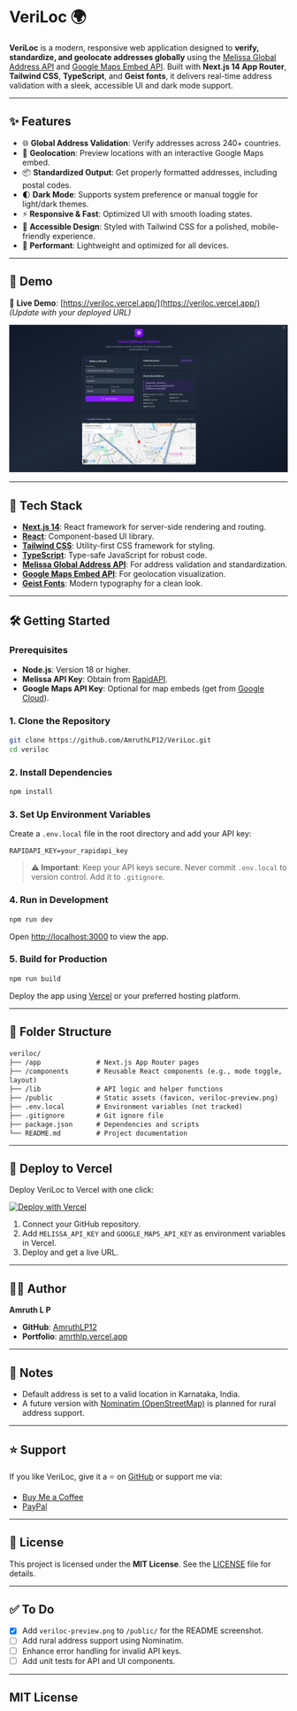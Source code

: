 # VeriLoc 🌍

**VeriLoc** is a modern, responsive web application designed to **verify, standardize, and geolocate addresses globally** using the [Melissa Global Address API](https://rapidapi.com/melissadata/api/global-address) and [Google Maps Embed API](https://developers.google.com/maps/documentation/embed/overview). Built with **Next.js 14 App Router**, **Tailwind CSS**, **TypeScript**, and **Geist fonts**, it delivers real-time address validation with a sleek, accessible UI and dark mode support.

---

## ✨ Features

- 🌐 **Global Address Validation**: Verify addresses across 240+ countries.
- 📍 **Geolocation**: Preview locations with an interactive Google Maps embed.
- 📦 **Standardized Output**: Get properly formatted addresses, including postal codes.
- 🌓 **Dark Mode**: Supports system preference or manual toggle for light/dark themes.
- ⚡ **Responsive & Fast**: Optimized UI with smooth loading states.
- 💅 **Accessible Design**: Styled with Tailwind CSS for a polished, mobile-friendly experience.
- 📱 **Performant**: Lightweight and optimized for all devices.

---

## 🚀 Demo

🔗 **Live Demo**: [https://veriloc.vercel.app/](https://veriloc.vercel.app/) *(Update with your deployed URL)*

![VeriLoc Screenshot](public/veriloc-preview.png)

---

## 🧰 Tech Stack

- **[Next.js 14](https://nextjs.org/)**: React framework for server-side rendering and routing.
- **[React](https://reactjs.org/)**: Component-based UI library.
- **[Tailwind CSS](https://tailwindcss.com/)**: Utility-first CSS framework for styling.
- **[TypeScript](https://www.typescriptlang.org/)**: Type-safe JavaScript for robust code.
- **[Melissa Global Address API](https://rapidapi.com/melissadata/api/global-address)**: For address validation and standardization.
- **[Google Maps Embed API](https://developers.google.com/maps/documentation/embed/overview)**: For geolocation visualization.
- **[Geist Fonts](https://vercel.com/font)**: Modern typography for a clean look.

---

## 🛠️ Getting Started

### Prerequisites
- **Node.js**: Version 18 or higher.
- **Melissa API Key**: Obtain from [RapidAPI](https://rapidapi.com/melissadata/api/global-address).
- **Google Maps API Key**: Optional for map embeds (get from [Google Cloud](https://developers.google.com/maps)).

### 1. Clone the Repository

```bash
git clone https://github.com/AmruthLP12/VeriLoc.git
cd veriloc
```

### 2. Install Dependencies

```bash
npm install
```

### 3. Set Up Environment Variables

Create a `.env.local` file in the root directory and add your API key:

```env
RAPIDAPI_KEY=your_rapidapi_key
```

> **⚠️ Important**: Keep your API keys secure. Never commit `.env.local` to version control. Add it to `.gitignore`.

### 4. Run in Development

```bash
npm run dev
```

Open [http://localhost:3000](http://localhost:3000) to view the app.

### 5. Build for Production

```bash
npm run build
```

Deploy the app using [Vercel](#deploy-to-vercel) or your preferred hosting platform.

---

## 🧱 Folder Structure

```
veriloc/
├── /app              # Next.js App Router pages
├── /components       # Reusable React components (e.g., mode toggle, layout)
├── /lib              # API logic and helper functions
├── /public           # Static assets (favicon, veriloc-preview.png)
├── .env.local        # Environment variables (not tracked)
├── .gitignore        # Git ignore file
├── package.json      # Dependencies and scripts
└── README.md         # Project documentation
```

---

## 🚀 Deploy to Vercel

Deploy VeriLoc to Vercel with one click:

[![Deploy with Vercel](https://vercel.com/button)](https://vercel.com/new/clone?repository-url=https://github.com/AmruthLP12/veriloc)

1. Connect your GitHub repository.
2. Add `MELISSA_API_KEY` and `GOOGLE_MAPS_API_KEY` as environment variables in Vercel.
3. Deploy and get a live URL.

---

## 🧑‍💻 Author

**Amruth L P**

- **GitHub**: [AmruthLP12](https://github.com/AmruthLP12)
- **Portfolio**: [amrthlp.vercel.app](https://amrthlp.vercel.app) 

---

## 📌 Notes


- Default address is set to a valid location in Karnataka, India.
- A future version with [Nominatim (OpenStreetMap)](https://nominatim.org/) is planned for rural address support.

---

## ⭐ Support

If you like VeriLoc, give it a ⭐ on [GitHub](https://github.com/AmruthLP12/veriloc) or support me via:

- [Buy Me a Coffee](https://www.ko-fi.com/codewithamruth)
- [PayPal](https://paypal.me/amruthlp) 

---

## 📄 License

This project is licensed under the **MIT License**. See the [LICENSE](#mit-license) file for details.

---

## ✅ To Do

- [x] Add `veriloc-preview.png` to `/public/` for the README screenshot.
- [ ] Add rural address support using Nominatim.
- [ ] Enhance error handling for invalid API keys.
- [ ] Add unit tests for API and UI components.

---

## MIT License



